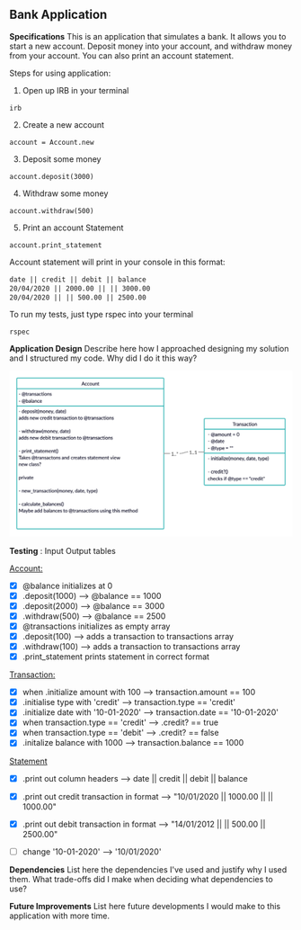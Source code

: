 Bank Application
---

**Specifications**
This is an application that simulates a bank. It allows you to start a new account. Deposit money into your account, and withdraw
money from your account. You can also print an account statement.

Steps for using application:

1. Open up IRB in your terminal
```
irb
```

2. Create a new account
```
account = Account.new
```
3. Deposit some money
```
account.deposit(3000)
```
4. Withdraw some money
```
account.withdraw(500)
```
5. Print an account Statement
```
account.print_statement
```

Account statement will print in your console in this format:
```
date || credit || debit || balance
20/04/2020 || 2000.00 || || 3000.00
20/04/2020 || || 500.00 || 2500.00
```

To run my tests, just type rspec into your terminal
```
rspec
```

**Application Design**
Describe here how I approached designing my solution and I structured my code. Why did I do it this way?

![Bank Diagram](/images/bank_diagram.png)

**Testing** :
Input Output tables

<ins>Account:</ins>
- [x] @balance initializes at 0
- [x] .deposit(1000) --> @balance == 1000
- [x] .deposit(2000) --> @balance == 3000
- [x] .withdraw(500) --> @balance == 2500
- [x] @transactions initializes as empty array
- [x] .deposit(100) --> adds a transaction to transactions array
- [x] .withdraw(100) --> adds a transaction to transactions array
- [x] .print_statement prints statement in correct format

<ins>Transaction:</ins>
- [x] when .initialize amount with 100 --> transaction.amount == 100
- [x] .initialise type with 'credit' --> transaction.type == 'credit'
- [x] .initialize date with '10-01-2020' --> transaction.date == '10-01-2020'
- [x] when transaction.type == 'credit' --> .credit? == true
- [x] when transaction.type == 'debit' --> .credit? == false
- [x] .initalize balance with 1000 --> transaction.balance == 1000

<ins>Statement</ins>
- [x] .print out column headers --> date || credit || debit || balance
- [x] .print out credit transaction in format --> "10/01/2020 || 1000.00 || || 1000.00"
- [x] .print out debit transaction in format --> "14/01/2012 || || 500.00 || 2500.00"
- [ ] change '10-01-2020' --> '10/01/2020'


**Dependencies**
List here the dependencies I've used and justify why I used them. What trade-offs did I make when deciding what dependencies to use?

**Future Improvements**
List here future developments I would make to this application with more time.
